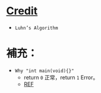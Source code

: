 # [Credit](https://cs50.harvard.edu/x/2021/psets/1/credit/)

- `Luhn’s Algorithm`

# 補充：

- `Why "int main(void){}"`
  - return `0` 正常，return `1` Error。
  - [REF](https://blog.moli.rocks/2016/12/15/why-should-main-return-in-c/)
